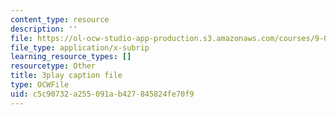 ```yaml
---
content_type: resource
description: ''
file: https://ol-ocw-studio-app-production.s3.amazonaws.com/courses/9-00-introduction-to-psychology-fall-2004/c5c90732a255091ab427845824fe70f9_10508.srt
file_type: application/x-subrip
learning_resource_types: []
resourcetype: Other
title: 3play caption file
type: OCWFile
uid: c5c90732-a255-091a-b427-845824fe70f9
---
```

